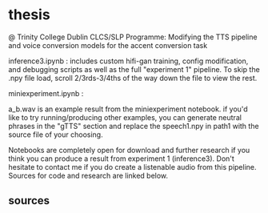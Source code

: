 # thesis
@ Trinity College Dublin CLCS/SLP Programme: Modifying the TTS pipeline and voice conversion models for the accent conversion task

inference3.ipynb : includes custom hifi-gan training, config modification, and debugging scripts as well as the full "experiment 1" pipeline. To skip the .npy file load, scroll 2/3rds-3/4ths of the way down the file to view the rest.

miniexperiment.ipynb :

a_b.wav is an example result from the miniexperiment notebook. if you'd like to try running/producing other examples, you can generate neutral phrases in the "gTTS" section and replace the speech1.npy in path1 with the source file of your choosing.

Notebooks are completely open for download and further research if you think you can produce a result from experiment 1 (inference3). Don't hesitate to contact me if you do create a listenable audio from this pipeline. Sources for code and research are linked below.

## sources
